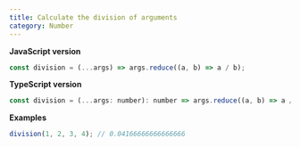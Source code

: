 ```yaml
---
title: Calculate the division of arguments
category: Number
---
```


**JavaScript version**

```js
const division = (...args) => args.reduce((a, b) => a / b);
```

**TypeScript version**

```js
const division = (...args: number): number => args.reduce((a, b) => a / b);
```

**Examples**

```js
division(1, 2, 3, 4); // 0.04166666666666666
```
